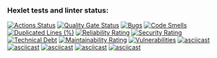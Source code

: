 ### Hexlet tests and linter status:
[![Actions Status](https://github.com/christina-migina/python-project-49/actions/workflows/hexlet-check.yml/badge.svg)](https://github.com/christina-migina/python-project-49/actions)
[![Quality Gate Status](https://sonarcloud.io/api/project_badges/measure?project=christina-migina_python-project-49&metric=alert_status)](https://sonarcloud.io/summary/new_code?id=christina-migina_python-project-49)
[![Bugs](https://sonarcloud.io/api/project_badges/measure?project=christina-migina_python-project-49&metric=bugs)](https://sonarcloud.io/summary/new_code?id=christina-migina_python-project-49)
[![Code Smells](https://sonarcloud.io/api/project_badges/measure?project=christina-migina_python-project-49&metric=code_smells)](https://sonarcloud.io/summary/new_code?id=christina-migina_python-project-49)
[![Duplicated Lines (%)](https://sonarcloud.io/api/project_badges/measure?project=christina-migina_python-project-49&metric=duplicated_lines_density)](https://sonarcloud.io/summary/new_code?id=christina-migina_python-project-49)
[![Reliability Rating](https://sonarcloud.io/api/project_badges/measure?project=christina-migina_python-project-49&metric=reliability_rating)](https://sonarcloud.io/summary/new_code?id=christina-migina_python-project-49)
[![Security Rating](https://sonarcloud.io/api/project_badges/measure?project=christina-migina_python-project-49&metric=security_rating)](https://sonarcloud.io/summary/new_code?id=christina-migina_python-project-49)
[![Technical Debt](https://sonarcloud.io/api/project_badges/measure?project=christina-migina_python-project-49&metric=sqale_index)](https://sonarcloud.io/summary/new_code?id=christina-migina_python-project-49)
[![Maintainability Rating](https://sonarcloud.io/api/project_badges/measure?project=christina-migina_python-project-49&metric=sqale_rating)](https://sonarcloud.io/summary/new_code?id=christina-migina_python-project-49)
[![Vulnerabilities](https://sonarcloud.io/api/project_badges/measure?project=christina-migina_python-project-49&metric=vulnerabilities)](https://sonarcloud.io/summary/new_code?id=christina-migina_python-project-49)
[![asciicast](https://asciinema.org/a/dqlc47TG45Mjvhlnt4l69RJHl.svg)](https://asciinema.org/a/dqlc47TG45Mjvhlnt4l69RJHl)
[![asciicast](https://asciinema.org/a/ZeaNU51OhcVXJ9jmuVqdBsEDe.svg)](https://asciinema.org/a/ZeaNU51OhcVXJ9jmuVqdBsEDe)
[![asciicast](https://asciinema.org/a/XyGhHi1nw0iLVmzlVoTQboC87.svg)](https://asciinema.org/a/XyGhHi1nw0iLVmzlVoTQboC87)
[![asciicast](https://asciinema.org/a/vAloSMv9ecjAovncziuG7djqj.svg)](https://asciinema.org/a/vAloSMv9ecjAovncziuG7djqj)
[![asciicast](https://asciinema.org/a/3Hz2QQrXSTeW7wqCLjJUZ3rrw.svg)](https://asciinema.org/a/3Hz2QQrXSTeW7wqCLjJUZ3rrw)
